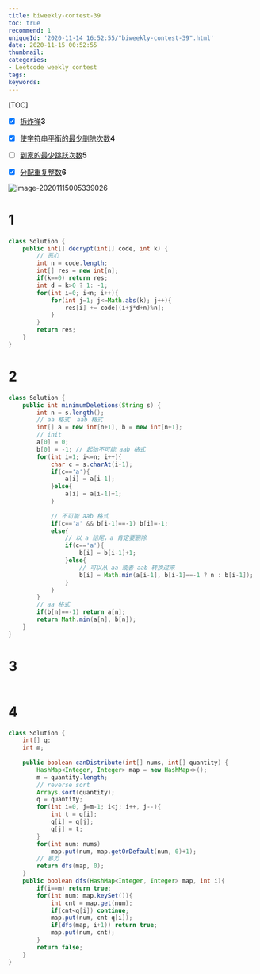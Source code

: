 ```yaml
---
title: biweekly-contest-39
toc: true
recommend: 1
uniqueId: '2020-11-14 16:52:55/"biweekly-contest-39".html'
date: 2020-11-15 00:52:55
thumbnail:
categories:
- Leetcode weekly contest
tags:
keywords:
---
```


[TOC]

- [x] [拆炸弹](https://leetcode-cn.com/contest/biweekly-contest-39/problems/defuse-the-bomb/)**3**
- [x] [使字符串平衡的最少删除次数](https://leetcode-cn.com/contest/biweekly-contest-39/problems/minimum-deletions-to-make-string-balanced/)**4**
- [ ] [到家的最少跳跃次数](https://leetcode-cn.com/contest/biweekly-contest-39/problems/minimum-jumps-to-reach-home/)**5**
- [x] [分配重复整数](https://leetcode-cn.com/contest/biweekly-contest-39/problems/distribute-repeating-integers/)**6**



![image-20201115005339026](https://i.loli.net/2020/11/15/7Aw4iYzBlrh1qaR.png)

<!--more-->



# 1

```java
class Solution {
    public int[] decrypt(int[] code, int k) {
        // 恶心
        int n = code.length;
        int[] res = new int[n];
        if(k==0) return res;
        int d = k>0 ? 1: -1;
        for(int i=0; i<n; i++){
            for(int j=1; j<=Math.abs(k); j++){
                res[i] += code[(i+j*d+n)%n];
            }
        }
        return res;
    }
}
```

# 2

```java
class Solution {
    public int minimumDeletions(String s) {
        int n = s.length();
        // aa 格式  aab 格式
        int[] a = new int[n+1], b = new int[n+1];
        // init
        a[0] = 0;
        b[0] = -1; // 起始不可能 aab 格式
        for(int i=1; i<=n; i++){
            char c = s.charAt(i-1);
            if(c=='a'){
                a[i] = a[i-1];
            }else{
                a[i] = a[i-1]+1;
            }
            
            // 不可能 aab 格式
            if(c=='a' && b[i-1]==-1) b[i]=-1;
            else{
                // 以 a 结尾，a 肯定要删除
                if(c=='a'){
                    b[i] = b[i-1]+1;
                }else{
                    // 可以从 aa 或者 aab 转换过来
                    b[i] = Math.min(a[i-1], b[i-1]==-1 ? n : b[i-1]);
                }
            }
        }
        // aa 格式
        if(b[n]==-1) return a[n];
        return Math.min(a[n], b[n]);
    }
}
```


# 3

```python

```


# 4

```java
class Solution {
    int[] q;
    int m;
    
    public boolean canDistribute(int[] nums, int[] quantity) {
        HashMap<Integer, Integer> map = new HashMap<>();
        m = quantity.length;
        // reverse sort
        Arrays.sort(quantity);
        q = quantity;
        for(int i=0, j=m-1; i<j; i++, j--){
            int t = q[i];
            q[i] = q[j];
            q[j] = t;
        }
        for(int num: nums) 
            map.put(num, map.getOrDefault(num, 0)+1);
        // 暴力
        return dfs(map, 0);
    }
    public boolean dfs(HashMap<Integer, Integer> map, int i){
        if(i==m) return true;
        for(int num: map.keySet()){
            int cnt = map.get(num);
            if(cnt<q[i]) continue;
            map.put(num, cnt-q[i]);
            if(dfs(map, i+1)) return true;
            map.put(num, cnt);
        }
        return false;
    }
}
```

